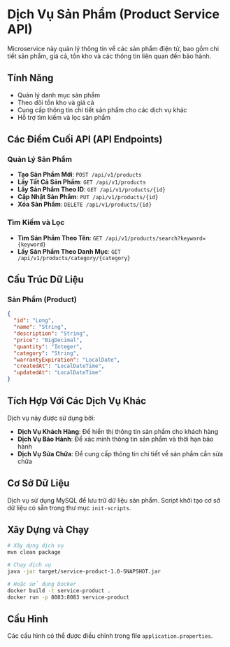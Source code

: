 # Dịch Vụ Sản Phẩm (Product Service API)

Microservice này quản lý thông tin về các sản phẩm điện tử, bao gồm chi tiết sản phẩm, giá cả, tồn kho và các thông tin liên quan đến bảo hành.

## Tính Năng

- Quản lý danh mục sản phẩm
- Theo dõi tồn kho và giá cả
- Cung cấp thông tin chi tiết sản phẩm cho các dịch vụ khác
- Hỗ trợ tìm kiếm và lọc sản phẩm

## Các Điểm Cuối API (API Endpoints)

### Quản Lý Sản Phẩm

- **Tạo Sản Phẩm Mới**: `POST /api/v1/products`
- **Lấy Tất Cả Sản Phẩm**: `GET /api/v1/products`
- **Lấy Sản Phẩm Theo ID**: `GET /api/v1/products/{id}`
- **Cập Nhật Sản Phẩm**: `PUT /api/v1/products/{id}`
- **Xóa Sản Phẩm**: `DELETE /api/v1/products/{id}`

### Tìm Kiếm và Lọc

- **Tìm Sản Phẩm Theo Tên**: `GET /api/v1/products/search?keyword={keyword}`
- **Lấy Sản Phẩm Theo Danh Mục**: `GET /api/v1/products/category/{category}`

## Cấu Trúc Dữ Liệu

### Sản Phẩm (Product)

```json
{
  "id": "Long",
  "name": "String",
  "description": "String",
  "price": "BigDecimal",
  "quantity": "Integer",
  "category": "String",
  "warrantyExpiration": "LocalDate",
  "createdAt": "LocalDateTime",
  "updatedAt": "LocalDateTime"
}
```

## Tích Hợp Với Các Dịch Vụ Khác

Dịch vụ này được sử dụng bởi:

- **Dịch Vụ Khách Hàng**: Để hiển thị thông tin sản phẩm cho khách hàng
- **Dịch Vụ Bảo Hành**: Để xác minh thông tin sản phẩm và thời hạn bảo hành
- **Dịch Vụ Sửa Chữa**: Để cung cấp thông tin chi tiết về sản phẩm cần sửa chữa

## Cơ Sở Dữ Liệu

Dịch vụ sử dụng MySQL để lưu trữ dữ liệu sản phẩm. Script khởi tạo cơ sở dữ liệu có sẵn trong thư mục `init-scripts`.

## Xây Dựng và Chạy

```bash
# Xây dựng dịch vụ
mvn clean package

# Chạy dịch vụ
java -jar target/service-product-1.0-SNAPSHOT.jar

# Hoặc sử dụng Docker
docker build -t service-product .
docker run -p 8083:8083 service-product
```

## Cấu Hình

Các cấu hình có thể được điều chỉnh trong file `application.properties`.